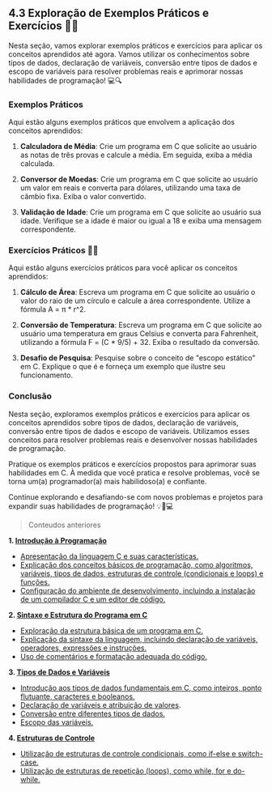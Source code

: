 ## 4.3 Exploração de Exemplos Práticos e Exercícios 🚀🔥

Nesta seção, vamos explorar exemplos práticos e exercícios para aplicar os conceitos aprendidos até agora. Vamos utilizar os conhecimentos sobre tipos de dados, declaração de variáveis, conversão entre tipos de dados e escopo de variáveis para resolver problemas reais e aprimorar nossas habilidades de programação! 💻🔍

### Exemplos Práticos

Aqui estão alguns exemplos práticos que envolvem a aplicação dos conceitos aprendidos:

1. **Calculadora de Média**: Crie um programa em C que solicite ao usuário as notas de três provas e calcule a média. Em seguida, exiba a média calculada.

2. **Conversor de Moedas**: Crie um programa em C que solicite ao usuário um valor em reais e converta para dólares, utilizando uma taxa de câmbio fixa. Exiba o valor convertido.

3. **Validação de Idade**: Crie um programa em C que solicite ao usuário sua idade. Verifique se a idade é maior ou igual a 18 e exiba uma mensagem correspondente.

### Exercícios Práticos 💪🔥

Aqui estão alguns exercícios práticos para você aplicar os conceitos aprendidos:

1. **Cálculo de Área**: Escreva um programa em C que solicite ao usuário o valor do raio de um círculo e calcule a área correspondente. Utilize a fórmula A = π * r^2.

2. **Conversão de Temperatura**: Escreva um programa em C que solicite ao usuário uma temperatura em graus Celsius e converta para Fahrenheit, utilizando a fórmula F = (C * 9/5) + 32. Exiba o resultado da conversão.

3. **Desafio de Pesquisa**: Pesquise sobre o conceito de "escopo estático" em C. Explique o que é e forneça um exemplo que ilustre seu funcionamento.

### Conclusão

Nesta seção, exploramos exemplos práticos e exercícios para aplicar os conceitos aprendidos sobre tipos de dados, declaração de variáveis, conversão entre tipos de dados e escopo de variáveis. Utilizamos esses conceitos para resolver problemas reais e desenvolver nossas habilidades de programação.

Pratique os exemplos práticos e exercícios propostos para aprimorar suas habilidades em C. À medida que você pratica e resolve problemas, você se torna um(a) programador(a) mais habilidoso(a) e confiante.

Continue explorando e desafiando-se com novos problemas e projetos para expandir suas habilidades de programação! 💡💪💻

> Conteudos anteriores

**1. [Introdução à Programação](https://github.com/devscafecomunity/CafeWithCode_Course/tree/main/roadmap/1_Introducao_a_Programacao)**
- [Apresentação da linguagem C e suas características.](https://github.com/devscafecomunity/CafeWithCode_Course/blob/main/roadmap/1_Introducao_a_Programacao/1.MD)
- [Explicação dos conceitos básicos de programação, como algoritmos, variáveis, tipos de dados, estruturas de controle (condicionais e loops) e funções.](https://github.com/devscafecomunity/CafeWithCode_Course/blob/main/roadmap/1_Introducao_a_Programacao/2.md)
- [Configuração do ambiente de desenvolvimento, incluindo a instalação de um compilador C e um editor de código.](https://github.com/devscafecomunity/CafeWithCode_Course/blob/main/roadmap/1_Introducao_a_Programacao/3.MD)

**2. [Sintaxe e Estrutura do Programa em C](https://github.com/devscafecomunity/CafeWithCode_Course/blob/main/roadmap/2_Estrutura_Programa_C/)**
- [Exploração da estrutura básica de um programa em C.](https://github.com/devscafecomunity/CafeWithCode_Course/blob/main/roadmap/2_Estrutura_Programa_C/1.MD)
- [Explicação da sintaxe da linguagem, incluindo declaração de variáveis, operadores, expressões e instruções.](https://github.com/devscafecomunity/CafeWithCode_Course/blob/main/roadmap/2_Estrutura_Programa_C/2.MD)
- [Uso de comentários e formatação adequada do código.](https://github.com/devscafecomunity/CafeWithCode_Course/blob/main/roadmap/2_Estrutura_Programa_C/3.MD)

**3. [Tipos de Dados e Variáveis](https://github.com/devscafecomunity/CafeWithCode_Course/blob/main/roadmap/3_Tipos_fundamentais)**
- [Introdução aos tipos de dados fundamentais em C, como inteiros, ponto flutuante, caracteres e booleanos.](https://github.com/devscafecomunity/CafeWithCode_Course/blob/main/roadmap/3_Tipos_fundamentais/1.MD)
- [Declaração de variáveis e atribuição de valores](https://github.com/devscafecomunity/CafeWithCode_Course/blob/main/roadmap/3_Tipos_fundamentais/2.MD).
- [Conversão entre diferentes tipos de dados.](https://github.com/devscafecomunity/CafeWithCode_Course/blob/main/roadmap/3_Tipos_fundamentais/3.MD)
- [Escopo das variáveis.](https://github.com/devscafecomunity/CafeWithCode_Course/blob/main/roadmap/3_Tipos_fundamentais/4.MD)

**4. [Estruturas de Controle](https://github.com/devscafecomunity/CafeWithCode_Course/blob/main/roadmap/4_Estruturas_de_Control)**
- [Utilização de estruturas de controle condicionais, como if-else e switch-case.](https://github.com/devscafecomunity/CafeWithCode_Course/blob/main/roadmap/4_Estruturas_de_Control/1.MD)
- [Utilização de estruturas de repetição (loops), como while, for e do-while.](https://github.com/devscafecomunity/CafeWithCode_Course/blob/main/roadmap/4_Estruturas_de_Control/2.MD)